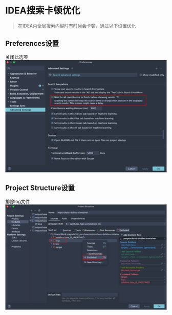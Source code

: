 # IDEA搜索卡顿优化

> 在IDEA内全局搜索内容时有时候会卡顿，通过以下设置优化

## Preferences设置
关闭此选项
![](../Image/1473551-20230807104554559-1449744504.png)

## Project Structure设置
排除log文件
![](../Image/1473551-20230807105201313-1121875703.png)
